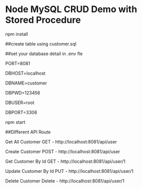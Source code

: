 # Node MySQL CRUD Demo with Stored Procedure

npm install

##create table using customer.sql

##set your database detail in .env fle

PORT=8081

DBHOST=localhost

DBNAME=customer

DBPWD=123456

DBUSER=root

DBPORT=3306

npm start

##DIfferent API Route

Get All Customer
GET - http://localhost:8081/api/user

Create Customer
POST - http://localhost:8081/api/user

Get Customer By Id
GET - http://localhost:8081/api/user/1

Update Customer By Id
PUT - http://localhost:8081/api/user/1

Delete Customer
Delete - http://localhost:8081/api/user/1

